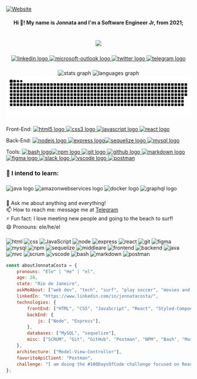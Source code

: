 <!--
**Jonnata/Jonnata** is a ✨ _special_ ✨ repository because its `README.md` (this file) appears on your GitHub profile.

Here are some ideas to get you started:

- 🔭 I’m currently working on ...
- 🌱 I’m currently learning ...
- 👯 I’m looking to collaborate on ...
- 🤔 I’m looking for help with ...
- 💬 Ask me about ...
- 📫 How to reach me: ...
- 😄 Pronouns: ...
- ⚡ Fun fact: ...
-->
<a href="https://dev.page/jonnata"><img alt="Website" src="https://img.shields.io/website?url=https%3A%2F%2Fdev.page%2Fjonnata"></a>

<h4 align="center">Hi 👋! My name is Jonnata and I'm a Software Engineer Jr, from 2021;</h4>

###

<br clear="both">

<div align="center">
  <img height="125" src="https://rishavanand.github.io/static/images/greetings.gif"  />
</div>

###

<div align="center">
  <a href="https://www.linkedin.com/in/jonnatacosta" target="_blank">
    <img src="https://img.shields.io/static/v1?message=LinkedIn&logo=linkedin&label=&color=0077B5&logoColor=white&labelColor=&style=for-the-badge" height="35" alt="linkedin logo"  />
  </a>
  <a href="mailto:jonnatacosta@hotmail.com" target="_blank">
    <img src="https://img.shields.io/static/v1?message=Outlook&logo=microsoft-outlook&label=&color=0078D4&logoColor=white&labelColor=&style=for-the-badge" height="35" alt="microsoft-outlook logo"  />
  </a>
  <a href="https://twitter.com/costa_jonnata" target="_blank">
    <img src="https://img.shields.io/static/v1?message=Twitter&logo=twitter&label=&color=1DA1F2&logoColor=white&labelColor=&style=for-the-badge" height="35" alt="twitter logo"  />
  </a>
  <a href="https://t.me/JonnataCosta" target="_blank">
    <img src="https://img.shields.io/static/v1?message=Telegram&logo=telegram&label=&color=2CA5E0&logoColor=white&labelColor=&style=for-the-badge" height="35" alt="telegram logo"  />
  </a>
</div>

###

<div align="center">
  <img src="https://github-readme-stats-sigma-five.vercel.app/api?hide_title=false&hide_rank=false&show_icons=true&include_all_commits=true&count_private=true&disable_animations=false&theme=dracula&locale=en&hide_border=false&username=jonnata" height="150" alt="stats graph"  />
  <img src="https://github-readme-stats-sigma-five.vercel.app/api/top-langs?locale=en&hide_title=false&layout=compact&card_width=320&langs_count=5&theme=dracula&hide_border=false&username=jonnata" height="150" alt="languages graph"  />
</div>

<div align="center">
<img src="https://raw.githubusercontent.com/jonnata/jonnata/output/github-contribution-grid-snake-dark.svg" alt="Snake animation" />
</div>

<!--![github contribution grid snake animation](https://raw.githubusercontent.com/jonnata/jonnata/output/github-contribution-grid-snake.svg#gh-light-mode-only)-->
###

Front-End: 
<a href=""><img src="https://cdn.jsdelivr.net/gh/devicons/devicon/icons/html5/html5-original.svg" height="37" width="49" alt="html5 logo"> <img src="https://cdn.jsdelivr.net/gh/devicons/devicon/icons/css3/css3-original.svg" height="37" width="49" alt="css3 logo"> <img src="https://cdn.jsdelivr.net/gh/devicons/devicon/icons/javascript/javascript-original.svg" height="37" width="49" alt="javascript logo"> <img src="https://cdn.jsdelivr.net/gh/devicons/devicon/icons/react/react-original.svg" height="37" width="49" alt="react logo"></a>

Back-End: 
</a><a href=""> <img src="https://cdn.jsdelivr.net/gh/devicons/devicon/icons/nodejs/nodejs-original.svg" height="37" width="49" alt="nodejs logo"> <img src="https://cdn.jsdelivr.net/gh/devicons/devicon/icons/express/express-original.svg" height="37" width="49" alt="express logo"><img src="https://cdn.jsdelivr.net/gh/devicons/devicon/icons/sequelize/sequelize-original.svg" height="37" width="49" alt="sequelize logo"> <img src="https://cdn.jsdelivr.net/gh/devicons/devicon/icons/mysql/mysql-original-wordmark.svg" height="37" width="49" alt="mysql logo"></a>
 
Tools:
</a><a href=""><img src="https://cdn.jsdelivr.net/gh/devicons/devicon/icons/bash/bash-original.svg" height="37" width="49" alt="bash logo"><img src="https://cdn.jsdelivr.net/gh/devicons/devicon/icons/npm/npm-original-wordmark.svg" height="37" width="49" alt="npm logo">
  <img src="https://cdn.jsdelivr.net/gh/devicons/devicon/icons/git/git-original.svg" height="37" width="49" alt="git logo">
  <img src="https://cdn.jsdelivr.net/gh/devicons/devicon/icons/github/github-original.svg" height="37" width="49" alt="github logo">
  <img src="https://cdn.jsdelivr.net/gh/devicons/devicon/icons/markdown/markdown-original.svg" height="37" width="49" alt="markdown logo"><img src="https://cdn.jsdelivr.net/gh/devicons/devicon/icons/figma/figma-original.svg" height="37" width="49" alt="figma logo">
  <img src="https://cdn.jsdelivr.net/gh/devicons/devicon/icons/slack/slack-original.svg" height="37" width="49" alt="slack logo">
  <img src="https://cdn.jsdelivr.net/gh/devicons/devicon/icons/vscode/vscode-original.svg" height="37" width="49" alt="vscode logo">
<img src="https://www.vectorlogo.zone/logos/getpostman/getpostman-icon.svg" alt="postman" width="40" height="40"/></a>


<h3 align="left">🌱 I intend to learn:</h3>

###

<div align="left">
  <img src="https://cdn.jsdelivr.net/gh/devicons/devicon/icons/java/java-original.svg" height="40" width="52" alt="java logo"  />
  <img src="https://cdn.jsdelivr.net/gh/devicons/devicon/icons/amazonwebservices/amazonwebservices-original.svg" height="40" width="52" alt="amazonwebservices logo"  />
  <img src="https://cdn.jsdelivr.net/gh/devicons/devicon/icons/docker/docker-original.svg" height="40" width="52" alt="docker logo"  />
  <img src="https://cdn.jsdelivr.net/gh/devicons/devicon/icons/graphql/graphql-plain.svg" height="40" width="52" alt="graphql logo"  />
</div>

###

<p align="left">💬 Ask me about anything and everything!<br>📫 How to reach me: message me at <a href="https://t.me/JonnataCosta">Telegram</a><br>⚡ Fun fact: I love meeting new people and going to the beach to surf!<br>😄 Pronouns: ele/he/el</p>

###

![html](https://img.shields.io/badge/-HTML-rgb(66,66,66)?style=flat-square)
![css](https://img.shields.io/badge/-CSS-rgb(66,66,66)?style=flat-square)
![JavaScript](https://img.shields.io/badge/-JAVASCRIPT-rgb(66,66,66)?style=flat-square)
![node](https://img.shields.io/badge/-NODE.JS-rgb(66,66,66)?style=flat-square)
![express](https://img.shields.io/badge/-EXPRESS-rgb(66,66,66)?style=flat-square)
![react](https://img.shields.io/badge/-REACT-rgb(66,66,66)?style=flat-square)
![git](https://img.shields.io/badge/-GIT&GITHUB-rgb(66,66,66)?style=flat-square)
![figma](https://img.shields.io/badge/-FIGMA-rgb(66,66,66)?style=flat-square)
![mysql](https://img.shields.io/badge/-MYSQL-rgb(66,66,66)?style=flat-square)
![npm](https://img.shields.io/badge/-NPM-rgb(66,66,66)?style=flat-square)
![sequelize](https://img.shields.io/badge/-SEQUELIZE-rgb(66,66,66)?style=flat-square)
![middleare](https://img.shields.io/badge/-MIDDLEARE-rgb(66,66,66)?style=flat-square)
![frontend](https://img.shields.io/badge/-FRONT-rgb(66,66,66)?style=flat-square)
![backend](https://img.shields.io/badge/-BACK-rgb(66,66,66)?style=flat-square)
![java](https://img.shields.io/badge/-JAVA-rgb(66,66,66)?style=flat-square)
![mvc](https://img.shields.io/badge/-MVC-rgb(66,66,66)?style=flat-square)
![scrum](https://img.shields.io/badge/-SCRUM-rgb(66,66,66)?style=flat-square)
![vscode](https://img.shields.io/badge/-VSCODE-rgb(66,66,66)?style=flat-square)
![bash](https://img.shields.io/badge/-BASH-rgb(66,66,66)?style=flat-square)
![markdown](https://img.shields.io/badge/-MARKDOWN-rgb(66,66,66)?style=flat-square)
![postman](https://img.shields.io/badge/-POSTMAN-rgb(66,66,66)?style=flat-square)

```javascript
const aboutJonnataCosta = {
    pronouns: "Ele" | "He" | "el",
    age: 28,
    state: "Rio de Janeiro",
    askMeAbout: ["web dev", "tech", "surf", "play soccer", "movies and series"],
    linkedIn: "https://www.linkedin.com/in/jonnatacosta/",
    technologies: {
        frontEnd: ["HTML", "CSS", "JavaScript", "React", "Styled-Components", "EJS", "Tailwind"],
        backEnd: {
            js: ["Node", "Express"],
        },
        databases: ["MySQL", "sequelize"],
        misc: ["SCRUM", "Git", "GitHub", "Postman", "NPM", "Bash", "Markdown", "Figma", "VSCode", "Trello", "Slack"],
    },
    architecture: ["Model-View-Controller"],
    favoriteApiClient: "Postman",
    challenge: "I am doing the #100DaysOfCode challenge focused on React and Java"
};
```


